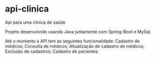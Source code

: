 # api-clinica
Api para uma clinica de saúde

Projeto desenvolvido usando Java juntamente com Spring-Boot e MySql.

Até o momento a API tem as seguintes funcionalidade:
Cadastro de médicos;
Consulta de médicos;
Altualização de cadastro de médicos;
Exclusão de cadastros;
Cadastro de pacientes.
